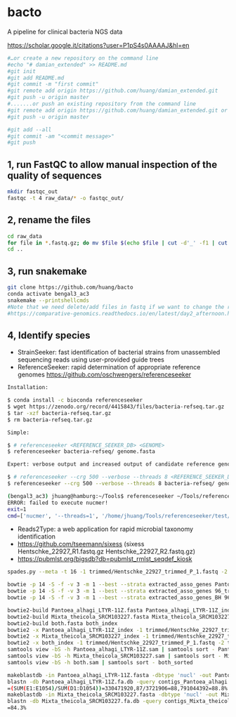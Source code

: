 # bacto
A pipeline for clinical bacteria NGS data

https://scholar.google.it/citations?user=P1pS4s0AAAAJ&hl=en
```sh
#…or create a new repository on the command line
#echo "# damian_extended" >> README.md
#git init
#git add README.md
#git commit -m "first commit"
#git remote add origin https://github.com/huang/damian_extended.git
#git push -u origin master
#.......or push an existing repository from the command line
#git remote add origin https://github.com/huang/damian_extended.git or git remote set-url origin https://github.com/huang/damian_extended.git
#git push -u origin master

#git add --all
#git commit -am "<commit message>"
#git push
```

## 1, run FastQC to allow manual inspection of the quality of sequences
```sh
mkdir fastqc_out
fastqc -t 4 raw_data/* -o fastqc_out/
```

## 2, rename the files
```sh
cd raw_data
for file in *.fastq.gz; do mv $file $(echo $file | cut -d'_' -f1 | cut -d'-' -f1-2)_$(echo $file | cut -d'_' -f4).fastq.gz; done
cd ..
```

## 3, run snakemake
```sh
git clone https://github.com/huang/bacto
conda activate bengal3_ac3
snakemake --printshellcmds
#Note that we need delete/add files in fastq if we want to change the results in roary, variants, fasttree, raxml-ng, and gubbins.
#https://comparative-genomics.readthedocs.io/en/latest/day2_afternoon.html
```

## 4, Identify species
- StrainSeeker: fast identification of bacterial strains from unassembled sequencing reads using user-provided guide trees
- ReferenceSeeker: rapid determination of appropriate reference genomes    https://github.com/oschwengers/referenceseeker
```sh
Installation:

$ conda install -c bioconda referenceseeker
$ wget https://zenodo.org/record/4415843/files/bacteria-refseq.tar.gz
$ tar -xzf bacteria-refseq.tar.gz
$ rm bacteria-refseq.tar.gz

Simple:

$ # referenceseeker <REFERENCE_SEEKER_DB> <GENOME>
$ referenceseeker bacteria-refseq/ genome.fasta

Expert: verbose output and increased output of candidate reference genomes using a defined number of threads:

$ # referenceseeker --crg 500 --verbose --threads 8 <REFERENCE_SEEKER_DB> <GENOME>
$ referenceseeker --crg 500 --verbose --threads 8 bacteria-refseq/ genome.fasta

(bengal3_ac3) jhuang@hamburg:~/Tools$ referenceseeker ~/Tools/referenceseeker/test/db ~/Tools/referenceseeker/test/data/Salmonella_enterica_CFSAN000189.fasta
ERROR: failed to execute nucmer!
exit=1
cmd=['nucmer', '--threads=1', '/home/jhuang/Tools/referenceseeker/test/db/GCF_000439415.1.fna', '/tmp/tmp0ljafd1l/dna-fragments.fasta']
```
- Reads2Type: a web application for rapid microbial taxonomy identification
- https://github.com/tseemann/sixess (sixess Hentschke_22927_R1.fastq.gz Hentschke_22927_R2.fastq.gz)
- https://pubmlst.org/bigsdb?db=pubmlst_rmlst_seqdef_kiosk
```sh
spades.py --meta -t 16 -1 trimmed/Hentschke_22927_trimmed_P_1.fastq -2 trimmed/Hentschke_22927_trimmed_P_2.fastq -o spades

bowtie -p 14 -S -f -v 3 -m 1 --best --strata extracted_asso_genes Pantoea_alhagi_LTYR-11Z.fasta > kmer_on_assoc_genes_3maxMismatches.sam
bowtie -p 14 -S -f -v 3 -m 1 --best --strata extracted_asso_genes 96_training_kmers.fasta > 575genes_96kmers_3maxMismatches.sam
bowtie -p 14 -S -f -v 3 -m 1 --best --strata extracted_asso_genes_BH 96_training_kmers.fasta > 205genesBH_96kmers_3maxMismatches.sam

bowtie2-build Pantoea_alhagi_LTYR-11Z.fasta Pantoea_alhagi_LTYR-11Z_index
bowtie2-build Mixta_theicola_SRCM103227.fasta Mixta_theicola_SRCM103227_index
bowtie2-build both.fasta both_index
bowtie2 -x Pantoea_alhagi_LTYR-11Z_index -1 trimmed/Hentschke_22927_trimmed_P_1.fastq -2 trimmed/Hentschke_22927_trimmed_P_2.fastq --threads 15 --very-sensitive --al-conc-gz Pantoea_alhagi_mapped.fastq.gz --un-conc-gz Pantoea_alhagi_unmapped.fastq.gz > Pantoea_alhagi_LTYR-11Z.sam
bowtie2 -x Mixta_theicola_SRCM103227_index -1 trimmed/Hentschke_22927_trimmed_P_1.fastq -2 trimmed/Hentschke_22927_trimmed_P_2.fastq --threads 15 --very-sensitive --al-conc-gz Mixta_theicola_mapped.fastq.gz --un-conc-gz Mixta_theicola_unmapped.fastq.gz > Mixta_theicola_SRCM103227.sam
bowtie2 -x both_index -1 trimmed/Hentschke_22927_trimmed_P_1.fastq -2 trimmed/Hentschke_22927_trimmed_P_2.fastq --threads 15 --very-sensitive --al-conc-gz both_mapped.fastq.gz --un-conc-gz both_unmapped.fastq.gz > both.sam
samtools view -bS -h Pantoea_alhagi_LTYR-11Z.sam | samtools sort - Pantoea_alhagi_LTYR-11Z_sorted
samtools view -bS -h Mixta_theicola_SRCM103227.sam | samtools sort - Mixta_theicola_SRCM103227_sorted
samtools view -bS -h both.sam | samtools sort - both_sorted

makeblastdb -in Pantoea_alhagi_LTYR-11Z.fasta -dbtype 'nucl' -out Pantoea_alhagi_LTYR-11Z.fa.db 
blastn -db Pantoea_alhagi_LTYR-11Z.fa.db -query contigs_Pantoea_alhagi.fasta -out newcontigs_Pantoea_alhagi.blastn -evalue 1e-10  -num_threads 15 -outfmt 6 
=(SUM(E1:E1054)/SUM(D1:D1054))=330471920,87/3721906=88,791044392=88.8%
makeblastdb -in Mixta_theicola_SRCM103227.fasta -dbtype 'nucl' -out Mixta_theicola_SRCM103227.fa.db 
blastn -db Mixta_theicola_SRCM103227.fa.db -query contigs_Mixta_theicola.fasta -out newcontigs_Mixta_theicola.blastn -evalue 1e-10  -num_threads 15 -outfmt 6 
=84.3%
```
